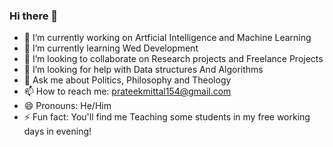 ### Hi there 👋



- 🔭 I’m currently working on Artficial Intelligence and Machine Learning
- 🌱 I’m currently learning Wed Development
- 👯 I’m looking to collaborate on Research projects and Freelance Projects
- 🤔 I’m looking for help with Data structures And Algorithms
- 💬 Ask me about Politics, Philosophy and Theology
- 📫 How to reach me: prateekmittal154@gmail.com
- 😄 Pronouns: He/Him
- ⚡ Fun fact: You'll find me Teaching some students in my free working days in evening!

